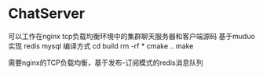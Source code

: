 # ChatServer
可以工作在nginx tcp负载均衡环境中的集群聊天服务器和客户端源码 基于muduo实现 redis mysql
编译方式
cd build
rm -rf *
cmake ..
make

需要nginx的TCP负载均衡，基于发布-订阅模式的redis消息队列

